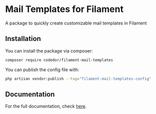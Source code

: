 # Mail Templates for Filament

A package to quickly create customizable mail templates in Filament

## Installation

You can install the package via composer:

```bash
composer require codedor/filament-mail-templates
```

You can publish the config file with:

```bash
php artisan vendor:publish --tag="filament-mail-templates-config"
```

## Documentation

For the full documentation, check [here](./docs/index.md).
